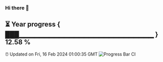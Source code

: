 ### Hi there 👋
⏳ Year progress { ███▁▁▁▁▁▁▁▁▁▁▁▁▁▁▁▁▁▁▁▁▁▁▁▁▁▁▁ } 12.58 %
---
⏰ Updated on Fri, 16 Feb 2024 01:00:35 GMT
![Progress Bar CI](https://github.com/liununu/liununu/workflows/Progress%20Bar%20CI/badge.svg)
